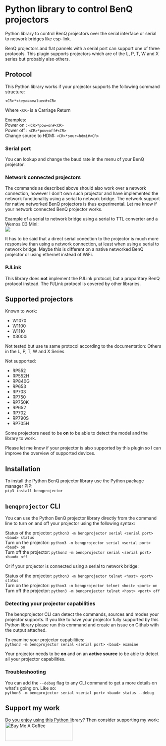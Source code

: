 # Python library to control BenQ projectors

Python library to control BenQ projectors over the serial interface or serial
to network bridges like esp-link.

BenQ projectors and flat pannels with a serial port can support one of three
protocols. This plugin supports projectors which are of the L, P, T, W and X
series but probably also others.

## Protocol

This Python library works if your projector supports the following command
structure: 

```
<CR>*<key>=<value>#<CR>
```

Where `<CR>` is a Carriage Return

Examples:  
Power on   : `<CR>*pow=on#<CR>`  
Power off  : `<CR>*pow=off#<CR>`  
Change source to HDMI: `<CR>*sour=hdmi#<CR>`  

### Serial port

You can lookup and change the baud rate in the menu of your BenQ projector.

### Network connected projectors

The commands as described above should also work over a network connection,
however I don't own such projector and have implemented the network
functionality using a serial to network bridge. The network support for native
networked BenQ projectors is thus experimental. Let me know if your network
connected BenQ projector works.

Example of a serial to network bridge using a serial to TTL converter and a
Wemos C3 Mini:  
<img src="https://raw.githubusercontent.com/rrooggiieerr/benqprojector.py/main/serial%20to%20network%20bridge.png">

It has to be said that a direct serial conection to the projector is much more
responsive than using a network connection, at least when using a serial to
network bridge. Maybe this is different on a native networked BenQ projector or
using ethernet instead of WiFi.

### PJLink

This library does **not** implement the PJLink protocol, but a proparitary
BenQ protocol instead. The PJLink protocol is covered by other libraries.

## Supported projectors

Known to work:
* W1070
* W1100
* W1110
* X3000i

Not tested but use te same protocol according to the documentation:
Others in the L, P, T, W and X Series

Not supported:
* RP552
* RP552H
* RP840G
* RP653
* RP703
* RP750
* RP750K
* RP652
* RP702
* RP790S
* RP705H

Some projectors need to be **on** to be able to detect the model and the library to work.

Please let me know if your projector is also supported by this plugin so I
can improve the overview of supported devices.

## Installation

To install the Python BenQ projector library use the Python package
manager PIP:  
`pip3 install benqprojector`

## `benqprojector` CLI

You can use the Python BenQ projector library directly from the command line
to turn on and off your projector using the following syntax:

Status of the projector: `python3 -m benqprojector serial <serial port> <baud> status`  
Turn on the projector: `python3 -m benqprojector serial <serial port> <baud> on`  
Turn off the projector: `python3 -m benqprojector serial <serial port> <baud> off`

Or if your projector is connected using a serial to network bridge:

Status of the projector: `python3 -m benqprojector telnet <host> <port> status`  
Turn on the projector: `python3 -m benqprojector telnet <host> <port> on`  
Turn off the projector: `python3 -m benqprojector telnet <host> <port> off`

### Detecting your projector capabilities

The benqprojector CLI can detect the commands, sources and modes your
projector supports. If you like to have your projector fully supported by this
Python library please run this command and create an issue on Github with the
output attached.

To examine your projector capabilities:  
`python3 -m benqprojector serial <serial port> <baud> examine`

Your projector needs to be **on** and on an **active source** to be able to detect
all your projector capabilities.

### Troubleshooting

You can add the `--debug` flag to any CLI command to get a more details on
what's going on. Like so:  
`python3 -m benqprojector serial <serial port> <baud> status --debug`

## Support my work

Do you enjoy using this Python library? Then consider supporting my work:  
[<img src="https://cdn.buymeacoffee.com/buttons/v2/default-yellow.png" alt="Buy Me A Coffee" style="height: 60px !important;width: 217px !important;">](https://www.buymeacoffee.com/rrooggiieerr)
